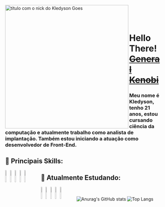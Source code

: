 <img src="https://b.catgirlsare.sexy/Vad_Iuw5.png" min-width="400px" max-width="400px" width="400px" align="left" alt="título com o nick do Kledyson Goes"><br/><br/><br/>

# Hello There! <a href="https://www.youtube.com/watch?v=rEq1Z0bjdwc&ab_channel=ShortClips">~~General Kenobi~~</a>
### Meu nome é Kledyson, tenho 21 anos, estou cursando ciência da computação e atualmente trabalho como analista de implantação. Também estou iniciando a atuação como desenvolvedor de Front-End.

## :cherry_blossom: Principais Skills:
<div style="float: left">
	<img src="https://cdn.jsdelivr.net/gh/devicons/devicon/icons/python/python-plain-wordmark.svg" width="10%" />
	<img src="https://cdn.jsdelivr.net/gh/devicons/devicon/icons/javascript/javascript-original.svg" width="10%" />
	<img src="https://cdn.jsdelivr.net/gh/devicons/devicon/icons/html5/html5-plain-wordmark.svg" width="10%" />
	<img src="https://cdn.jsdelivr.net/gh/devicons/devicon/icons/bootstrap/bootstrap-plain-wordmark.svg" width="10%" />
	<img src="https://cdn.jsdelivr.net/gh/devicons/devicon/icons/css3/css3-plain-wordmark.svg" width="10%" />	
</div>
  
## :seedling: Atualmente Estudando:
<div style="float: left">
	<img src="https://cdn.jsdelivr.net/gh/devicons/devicon/icons/java/java-original-wordmark.svg" width="10%" />
	<img src="https://cdn.jsdelivr.net/gh/devicons/devicon/icons/angularjs/angularjs-plain.svg" width="10%" />
	<img src="https://cdn.jsdelivr.net/gh/devicons/devicon/icons/typescript/typescript-original.svg" width="10%" />
	<img src="https://cdn.jsdelivr.net/gh/devicons/devicon/icons/sass/sass-original.svg" width="10%" />
	<img src="https://cdn.jsdelivr.net/gh/devicons/devicon/icons/flutter/flutter-original.svg" width="10%" />
</div>
<br>

![Anurag's GitHub stats](https://github-readme-stats.vercel.app/api?username=bllurryyk&show_icons=true&theme=radical)
![Top Langs](https://github-readme-stats.vercel.app/api/top-langs/?username=bllurryyk&layout=compact)

<!-- # Social
<a href="#"><img src=""></a>
<a href="#"><img src=""></a>
<a href="#"><img src=""></a>
<a href="#"><img src=""></a> -->


